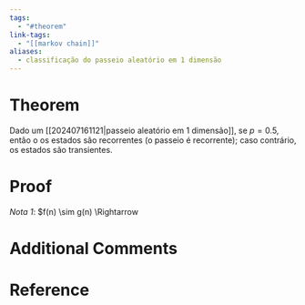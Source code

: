```yaml
---
tags:
  - "#theorem"
link-tags:
  - "[[markov chain]]"
aliases:
  - classificação do passeio aleatório em 1 dimensão
---
```

# Theorem
Dado um [[202407161121|passeio aleatório em 1 dimensão]], se $p = 0.5$, então o os estados são recorrentes (o passeio é recorrente); caso contrário, os estados são transientes.

# Proof
*Nota 1*: $f(n) \sim g(n) \Rightarrow 

# Additional Comments


# Reference






